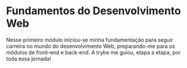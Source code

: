 # Fundamentos do Desenvolvimento Web

Nesse primeiro módulo iniciou-se minha fundamentação para seguir carreira no mundo do desenvolvimento Web, preparando-me para os módulos de front-end e back-end. A trybe me guiou, etapa a etapa, por toda essa jornada!
